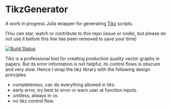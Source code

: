 # TikzGenerator

A work in progress Julia wrapper for generating [Tikz](https://en.m.wikipedia.org/wiki/PGF/TikZ) scripts.

(You can star, watch or contribute to this repo (issue or code), but please do not use it before this line has been removed to save your time)

[![Build Status](https://github.com/GiggleLiu/TikzGenerator.jl/actions/workflows/CI.yml/badge.svg?branch=main)](https://github.com/GiggleLiu/TikzGenerator.jl/actions/workflows/CI.yml?query=branch%3Amain)

Tikz is a professional tool for creating production quality vector graphs in papers.
But its error information is not helpful, its control flows is obscure and very slow.
Hence I wrap the tikz library with the following design principles

* completeness, can do everything allowed in tikz.
* early error, try best to error or warn user at function inputs.
* unitless, always in `cm`.
* no tikz control flow.
